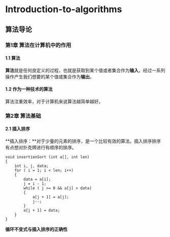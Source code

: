 # Introduction-to-algorithms
## 算法导论
### 第1章 算法在计算机中的作用
#### 1.1 算法
**算法**就是任何良定义的过程，也就是获取到某个值或者集合作为**输入**，经过一系列操作产生我们想要的某个值或集合作为**输出**。
#### 1.2 作为一种技术的算法
算法注重效率，对于计算机来说算法越简单越好。
### 第2章 算法基础
#### 2.1 插入排序
**插入排序：**对于少量的元素的排序，是一个比较有效的算法。插入排序排序有点想对扑克牌进行有顺序的排序。<br />
```
void insertionSort (int a[], int len)
{
    int i, j, data;
    for ( i = 1; i < len; i++)
    {
        data = a[i];
        j = i - 1;
        while ( j >= 0 && a[j] > data)
        {
            a[j + 1] = a[j];
            j--;
        }
        a[j + 1] = data;
    }
}
```
**循环不变式与插入排序的正确性** <br />
